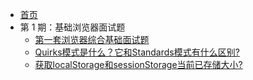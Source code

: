 * [首页]()
* 第 1 期：基础浏览器面试题
  * [第一套浏览器综合基础面试题](/browser/interview/baseInterview)
  * [Quirks模式是什么？它和Standards模式有什么区别?](/browser/interview/quirksStandards)
  * [获取localStorage和sessionStorage当前已存储大小?](/browser/interview/storageSpace)